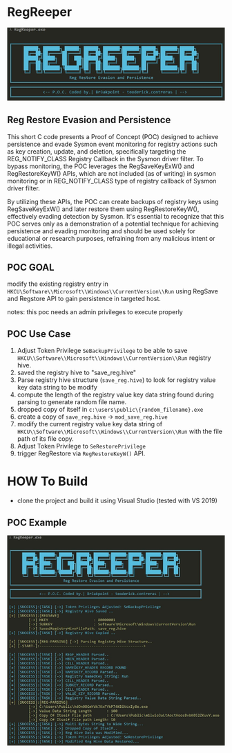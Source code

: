 # RegReeper 

<img src="images/regreeper.jpg"> </img>

## Reg Restore Evasion and Persistence
This short C code presents a Proof of Concept (POC) designed to achieve persistence and evade Sysmon event monitoring for registry actions such as key creation, update, and deletion, specifically targeting the REG_NOTIFY_CLASS Registry Callback in the Sysmon driver filter. To bypass monitoring, the POC leverages the RegSaveKeyExW() and RegRestoreKeyW() APIs, which are not included (as of writing) in sysmon monitoring or in REG_NOTIFY_CLASS type of registry callback of Sysmon driver filter.

By utilizing these APIs, the POC can create backups of registry keys using RegSaveKeyExW() and later restore them using RegRestoreKeyW(), effectively evading detection by Sysmon. It's essential to recognize that this POC serves only as a demonstration of a potential technique for achieving persistence and evading monitoring and should be used solely for educational or research purposes, refraining from any malicious intent or illegal activities.


## POC GOAL 
modify the existing registry entry in ```HKCU\Software\\Microsoft\\Windows\\CurrentVersion\\Run``` using RegSave and Regstore API to gain persistence in targeted host. 

notes: this poc needs an admin privileges to execute properly

## POC Use Case
1. Adjust Token Privilege ```SeBackupPrivilege``` to be able to save ```HKCU\\Software\\Microsoft\\Windows\\CurrentVersion\\Run``` registry hive.
2. saved the registry hive to "save_reg.hive"
3. Parse registry hive structure (```save_reg.hive```)  to look for registry value key data string to be modify
4. compute the length of the registry value key data string found during parsing to generate random file name.
5. dropped copy of itself in ```c:\users\public\{random_filename}.exe```
6. create a copy of ```save_reg.hive``` -> ```mod_save_reg.hive```
7. modify the current registry value key data string of  ```HKCU\\Software\\Microsoft\\Windows\\CurrentVersion\\Run``` with the file path of its file copy.
8. Adjust Token Privilege to ```SeRestorePrivilege```
9. trigger RegRestore via ```RegRestoreKeyW()``` API.

# HOW To Build
- clone the project and build it using Visual Studio (tested with VS 2019)

## POC Example

<img src="images/regreeper2.jpg"> </img>
   
